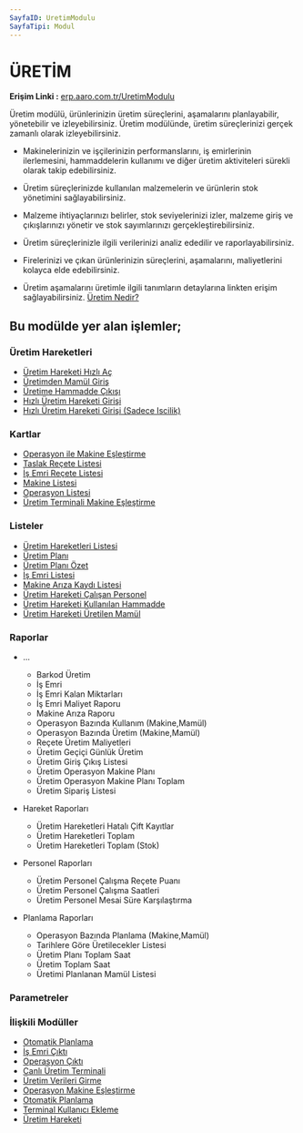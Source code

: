 ```yaml
---
SayfaID: UretimModulu
SayfaTipi: Modul
---
```


# ÜRETİM 

**Erişim Linki :** [erp.aaro.com.tr/UretimModulu](erp.aaro.com.tr/UretimModulu)

Üretim modülü, ürünlerinizin üretim süreçlerini, aşamalarını planlayabilir, yönetebilir ve izleyebilirsiniz.
Üretim modülünde, üretim süreçlerinizi gerçek zamanlı olarak izleyebilirsiniz. 

- Makinelerinizin ve işçilerinizin performanslarını, iş emirlerinin ilerlemesini, hammaddelerin kullanımı ve diğer üretim aktiviteleri sürekli olarak takip edebilirsiniz.
- Üretim süreçlerinizde kullanılan malzemelerin ve ürünlerin stok yönetimini sağlayabilirsiniz. 
- Malzeme ihtiyaçlarınızı belirler, stok seviyelerinizi izler, malzeme giriş ve çıkışlarınızı yönetir ve stok sayımlarınızı gerçekleştirebilirsiniz. 
- Üretim süreçlerinizle ilgili verilerinizi analiz ededilir ve raporlayabilirsiniz.
- Firelerinizi ve çıkan ürünlerinizin süreçlerini, aşamalarını, maliyetlerini kolayca elde edebilirsiniz. 

- Üretim aşamalarını üretimle ilgili tanımların detaylarına linkten erişim sağlayabilirsiniz. [Üretim Nedir?](../Uretim/UretimNedir.md)

## Bu modülde yer alan işlemler;

### Üretim Hareketleri

- [Üretim Hareketi Hızlı Aç](../Uretim/UretimHareketiHizliAc.md)
- [Üretimden Mamül Giriş](../Uretim/UretimdenMamulGiris.md)
- [Üretime Hammadde Çıkışı](../Uretim/UretimeHammaddeCikisi.md)
- [Hızlı Üretim Hareketi Girişi](../Uretim/HizliUretimHareketi.md)
- [Hızlı Üretim Hareketi Girişi (Sadece Iscilik)](../Uretim/HizliUretimHareketiGirisiSadeceİscilik.md)

### Kartlar 

- [Operasyon ile Makine Eşleştirme](../Uretim/OperasyonMakineEslestirme.md)
- [Taslak Reçete Listesi](../Uretim/TaslakReceteListesi.md)
- [İş Emri Reçete Listesi](../IsEmriReceteListesi.md)
- [Makine Listesi](../Uretim/MakineListesi.md)
- [Operasyon Listesi](../Uretim/OperasyonListesi.md)
- [Üretim Terminali Makine Eşleştirme](../Uretim/UretimTerminalMakineEslestirme.md)

### Listeler 

- [Üretim Hareketleri Listesi](../Uretim/UretimHareketleriListesi.md)
- [Üretim Planı](../Uretim/UretimPlani.md)
- [Üretim Planı Özet](../Uretim/UretimPlanOzet.md)
- [İş Emri Listesi](../Uretim/IsEmriListesi.md)
- [Makine Arıza Kaydı Listesi](../Uretim/MakineArizaKaydiListesi.md)
- [Üretim Hareketi Çalışan Personel](../Uretim/UretimHareketiCalisanListesi.md)
- [Üretim Hareketi Kullanılan Hammadde](../Uretim/UretimHareketiKullanilanHammadde.md)
- [Üretim Hareketi Üretilen Mamül](../Uretim/UretimHareketiUretilenMamul.md)

### Raporlar

- ...
	- Barkod Üretim
	- İş Emri
	- İş Emri Kalan Miktarları
	- İş Emri Maliyet Raporu
	- Makine Arıza Raporu
	- Operasyon Bazında Kullanım (Makine,Mamül)
	- Operasyon Bazında Üretim (Makine,Mamül)
	- Reçete Üretim Maliyetleri
	- Üretim Geçiçi Günlük Üretim
	- Üretim Giriş Çıkış Listesi
	- Üretim Operasyon Makine Planı
	- Üretim Operasyon Makine Planı Toplam
	- Üretim Sipariş Listesi

- Hareket Raporları
	- Üretim Hareketleri Hatalı Çift Kayıtlar
	- Üretim Hareketleri Toplam
	- Üretim Hareketleri Toplam (Stok)

- Personel Raporları
	- Üretim Personel Çalışma Reçete Puanı
	- Üretim Personel Çalışma Saatleri
	- Üretim Personel Mesai Süre Karşılaştırma

- Planlama Raporları
	- Operasyon Bazında Planlama (Makine,Mamül)
	- Tarihlere Göre Üretilecekler Listesi
	- Üretim Planı Toplam Saat
	- Üretim Toplam Saat
	- Üretimi Planlanan Mamül Listesi


### Parametreler

### İlişkili Modüller

- [Otomatik Planlama](../Uretim/OtomatikPlanlama.md)
- [İş Emri Çıktı](../Uretim/IsEmriCikti.md)
- [Operasyon Çıktı](../Uretim/OperasyonCikti.md)
- [Canlı Üretim Terminali](../Uretim/Terminal.md)
- [Üretim Verileri Girme](../Uretim/UretimHareketi.md)
- [Operasyon Makine Eşleştirme](../Uretim/OperasyonMakineEslestirme.md)
- [Otomatik Planlama](../Uretim/OtomatikPlanlama.md)
- [Terminal Kullanıcı Ekleme](../Uretim/TerminalKullaniciEkleme.md)
- [Üretim Hareketi](../Uretim/UretimHareketi.md)

